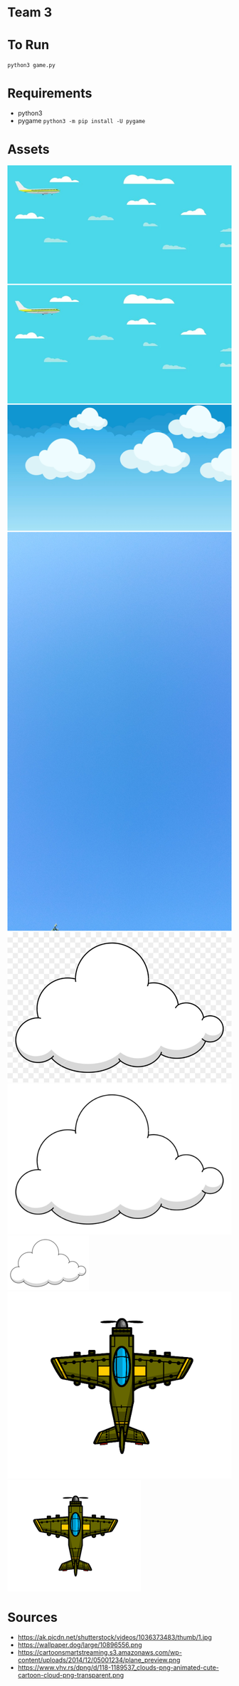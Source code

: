 # Team 3

# To Run
`python3 game.py`

# Requirements
- python3
- pygame `python3 -m pip install -U pygame`

# Assets
![](static/background.png)
![](static/background.webp)
![](static/background1.png)
![](static/background2.jpeg)
![](static/cloud1.png)
![](static/cloud1_transparent.png)
![](static/cloud1_transparent_30.png)
![](static/rangership.png)
![](static/rangership_50.png)

# Sources
- https://ak.picdn.net/shutterstock/videos/1036373483/thumb/1.jpg
- https://wallpaper.dog/large/10896556.png
- https://cartoonsmartstreaming.s3.amazonaws.com/wp-content/uploads/2014/12/05001234/plane_preview.png
- https://www.vhv.rs/dpng/d/118-1189537_clouds-png-animated-cute-cartoon-cloud-png-transparent.png

